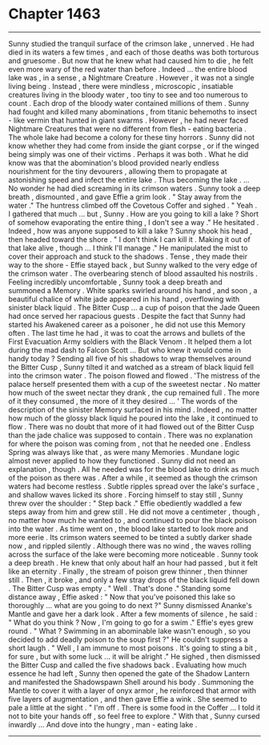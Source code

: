 
# Chapter 1463


---

Sunny studied the tranquil surface of the crimson lake , unnerved . He had died in its waters a few times , and each of those deaths was both torturous and gruesome . But now that he knew what had caused him to die , he felt even more wary of the red water than before .
Indeed ... the entire blood lake was , in a sense , a Nightmare Creature . However , it was not a single living being .
Instead , there were mindless , microscopic , insatiable creatures living in the bloody water , too tiny to see and too numerous to count . Each drop of the bloody water contained millions of them . Sunny had fought and killed many abominations , from titanic behemoths to insect - like vermin that hunted in giant swarms . However , he had never faced Nightmare Creatures that were no different from flesh - eating bacteria .
The whole lake had become a colony for these tiny horrors . Sunny did not know whether they had come from inside the giant corpse , or if the winged being simply was one of their victims . Perhaps it was both . What he did know was that the abomination's blood provided nearly endless nourishment for the tiny devourers , allowing them to propagate at astonishing speed and infect the entire lake .
Thus becoming the lake .
... No wonder he had died screaming in its crimson waters .
Sunny took a deep breath , dismounted , and gave Effie a grim look .
" Stay away from the water ."
The huntress climbed off the Covetous Coffer and sighed .
" Yeah . I gathered that much ... but , Sunny . How are you going to kill a lake ? Short of somehow evaporating the entire thing , I don't see a way ."
He hesitated .
Indeed , how was anyone supposed to kill a lake ?
Sunny shook his head , then headed toward the shore .
" I don't think I can kill it . Making it out of that lake alive , though ... I think I'll manage ."
He manipulated the mist to cover their approach and stuck to the shadows . Tense , they made their way to the shore - Effie stayed back , but Sunny walked to the very edge of the crimson water .
The overbearing stench of blood assaulted his nostrils .
Feeling incredibly uncomfortable , Sunny took a deep breath and summoned a Memory . White sparks swirled around his hand , and soon , a beautiful chalice of white jade appeared in his hand , overflowing with sinister black liquid .
The Bitter Cusp ... a cup of poison that the Jade Queen had once served her rapacious guests . Despite the fact that Sunny had started his Awakened career as a poisoner , he did not use this Memory often . The last time he had , it was to coat the arrows and bullets of the First Evacuation Army soldiers with the Black Venom . It helped them a lot during the mad dash to Falcon Scott ...
But who knew it would come in handy today ?
Sending all five of his shadows to wrap themselves around the Bitter Cusp , Sunny tilted it and watched as a stream of black liquid fell into the crimson water . The poison flowed and flowed .
'The mistress of the palace herself presented them with a cup of the sweetest nectar . No matter how much of the sweet nectar they drank , the cup remained full . The more of it they consumed , the more of it they desired ... '
The words of the description of the sinister Memory surfaced in his mind .
Indeed , no matter how much of the glossy black liquid he poured into the lake , it continued to flow . There was no doubt that more of it had flowed out of the Bitter Cusp than the jade chalice was supposed to contain . There was no explanation for where the poison was coming from , not that he needed one .
Endless Spring was always like that , as were many Memories . Mundane logic almost never applied to how they functioned .
Sunny did not need an explanation , though . All he needed was for the blood lake to drink as much of the poison as there was .
After a while , it seemed as though the crimson waters had become restless . Subtle ripples spread over the lake's surface , and shallow waves licked its shore . Forcing himself to stay still , Sunny threw over the shoulder :
" Step back ."
Effie obediently waddled a few steps away from him and grew still . He did not move a centimeter , though , no matter how much he wanted to , and continued to pour the black poison into the water .
As time went on , the blood lake started to look more and more eerie . Its crimson waters seemed to be tinted a subtly darker shade now , and rippled silently . Although there was no wind , the waves rolling across the surface of the lake were becoming more noticeable .
Sunny took a deep breath .
He knew that only about half an hour had passed , but it felt like an eternity . Finally , the stream of poison grew thinner , then thinner still . Then , it broke , and only a few stray drops of the black liquid fell down .
The Bitter Cusp was empty .
" Well . That's done ."
Standing some distance away , Effie asked :
" Now that you've poisoned this lake so thoroughly ... what are you going to do next ?"
Sunny dismissed Ananke's Mantle and gave her a dark look .
After a few moments of silence , he said :
" What do you think ? Now , I'm going to go for a swim ."
Effie's eyes grew round .
" What ? Swimming in an abominable lake wasn't enough , so you decided to add deadly poison to the soup first ?"
He couldn't suppress a short laugh .
" Well , I am immune to most poisons . It's going to sting a bit , for sure , but with some luck ... it will be alright ."
He sighed , then dismissed the Bitter Cusp and called the five shadows back . Evaluating how much essence he had left , Sunny then opened the gate of the Shadow Lantern and manifested the Shadowspawn Shell around his body . Summoning the Mantle to cover it with a layer of onyx armor , he reinforced that armor with five layers of augmentation , and then gave Effie a wink .
She seemed to pale a little at the sight .
" I'm off . There is some food in the Coffer ... I told it not to bite your hands off , so feel free to explore ."
With that , Sunny cursed inwardly ...
And dove into the hungry , man - eating lake .

---

